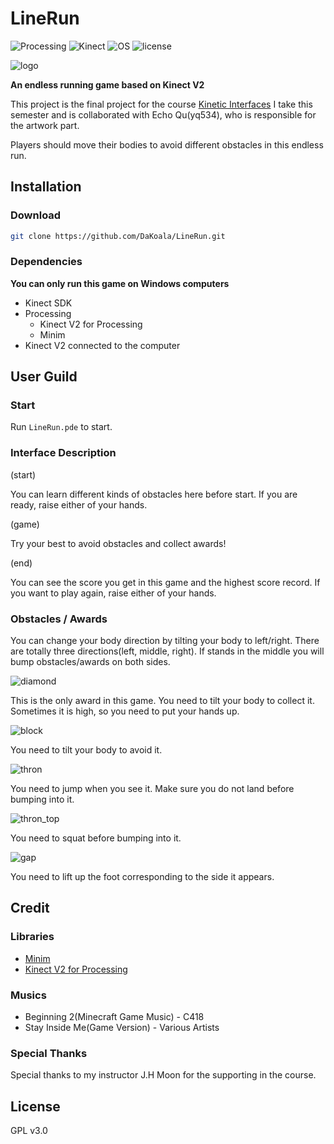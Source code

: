# LineRun
![Processing](https://img.shields.io/badge/Processing-V3.3.6-lightgrey.svg)
![Kinect](https://img.shields.io/badge/Kinect-V2-red.svg)
![OS](https://img.shields.io/badge/OS-Windows-blue.svg)
![license](https://img.shields.io/badge/license-GPL%20v3.0-green.svg)

![logo](https://s1.ax1x.com/2018/05/08/CdrglF.png)

**An endless running game based on Kinect V2**

This project is the final project for the course [Kinetic Interfaces](http://ima.nyu.sh/kinetic-interfaces/) I take this semester and is collaborated with Echo Qu(yq534), who is responsible for the artwork part.

Players should move their bodies to avoid different obstacles in this endless run.

## Installation

### Download

```bash
git clone https://github.com/DaKoala/LineRun.git
```

### Dependencies
**You can only run this game on Windows computers**
* Kinect SDK
* Processing
    + Kinect V2 for Processing
    + Minim
* Kinect V2 connected to the computer

## User Guild

### Start

Run `LineRun.pde` to start.

### Interface Description

(start)

You can learn different kinds of obstacles here before start. If you are ready, raise either of your hands.

(game)

Try your best to avoid obstacles and collect awards!

(end)

You can see the score you get in this game and the highest score record. If you want to play again, raise either of your hands.

### Obstacles / Awards

You can change your body direction by tilting your body to left/right. There are totally three directions(left, middle, right). If stands in the middle you will bump obstacles/awards on both sides.

![diamond](https://s1.ax1x.com/2018/05/08/CdDd56.png)

This is the only award in this game. You need to tilt your body to collect it. Sometimes it is high, so you need to put your hands up.

![block](https://s1.ax1x.com/2018/05/08/CdDUV1.png)

You need to tilt your body to avoid it.

![thron](https://s1.ax1x.com/2018/05/08/CdDtbR.png)

You need to jump when you see it. Make sure you do not land before bumping into it.

![thron_top](https://s1.ax1x.com/2018/05/08/CdDJKJ.png)

You need to squat before bumping into it.

![gap](https://s1.ax1x.com/2018/05/08/CdDYr9.png)

You need to lift up the foot corresponding to the side it appears.

## Credit

### Libraries

* [Minim](http://code.compartmental.net/tools/minim/)
* [Kinect V2 for Processing](https://github.com/ThomasLengeling/KinectPV2)

### Musics

* Beginning 2(Minecraft Game Music) - C418
* Stay Inside Me(Game Version) - Various Artists

### Special Thanks

Special thanks to my instructor J.H Moon for the supporting in the course.

## License

GPL v3.0